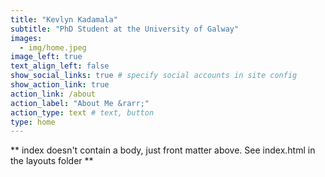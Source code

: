 ```yaml
---
title: "Kevlyn Kadamala"
subtitle: "PhD Student at the University of Galway"
images:
  - img/home.jpeg
image_left: true
text_align_left: false
show_social_links: true # specify social accounts in site config
show_action_link: true
action_link: /about
action_label: "About Me &rarr;"
action_type: text # text, button
type: home
---
```


** index doesn't contain a body, just front matter above.
See index.html in the layouts folder **
